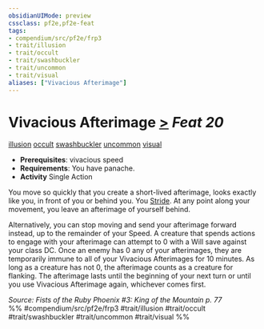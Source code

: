 ```yaml
---
obsidianUIMode: preview
cssclass: pf2e,pf2e-feat
tags:
- compendium/src/pf2e/frp3
- trait/illusion
- trait/occult
- trait/swashbuckler
- trait/uncommon
- trait/visual
aliases: ["Vivacious Afterimage"]
---
```

# Vivacious Afterimage  [>](/rules/core-rulebook/chapter-9-playing-the-game.md#Actions "Single Action") *Feat 20*  
[illusion](/rules/traits/illusion.md)  [occult](/rules/traits/occult.md)  [swashbuckler](/rules/traits/swashbuckler-apg.md)  [uncommon](/rules/traits/uncommon.md)  [visual](/rules/traits/visual.md)  

- **Prerequisites**: vivacious speed
- **Requirements**: You have panache.
- **Activity** Single Action

You move so quickly that you create a short-lived afterimage, looks exactly like you, in front of you or behind you. You [Stride](/rules/actions/stride.md). At any point along your movement, you leave an afterimage of yourself behind.

Alternatively, you can stop moving and send your afterimage forward instead, up to the remainder of your Speed. A creature that spends actions to engage with your afterimage can attempt to 0 with a Will save against your class DC. Once an enemy has 0 any of your afterimages, they are temporarily immune to all of your Vivacious Afterimages for 10 minutes. As long as a creature has not 0, the afterimage counts as a creature for flanking. The afterimage lasts until the beginning of your next turn or until you use Vivacious Afterimage again, whichever comes first.

*Source: Fists of the Ruby Phoenix #3: King of the Mountain p. 77*  
%% #compendium/src/pf2e/frp3 #trait/illusion #trait/occult #trait/swashbuckler #trait/uncommon #trait/visual %%